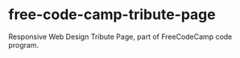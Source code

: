 # free-code-camp-tribute-page
Responsive Web Design Tribute Page, part of FreeCodeCamp code program.
